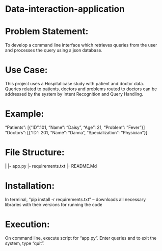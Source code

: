 # Data-interaction-application

# Problem Statement:

To develop a command line interface which retrieves queries from the user and processes the query using a json database.

# Use Case:

This project uses a Hospital case study with patient and doctor data. Queries related to patients, doctors and problems routed to doctors can be addressed by the system by Intent Recognition and Query Handling.

# Example:

“Patients”: [{“ID”:101, “Name”: “Daisy”, “Age”: 21, “Problem”: “Fever”}]
“Doctors”: [{“ID”: 201, “Name”: “Danna”, “Specialization”: “Physician”}]

# File Structure:
|
|- app.py
|- requirements.txt
|- README.Md

# Installation:

In terminal, “pip install -r requirements.txt” – downloads all necessary libraries with their versions for running the code

# Execution:

On command line, execute script for “app.py”.
Enter queries and to exit the system, type “quit”.
